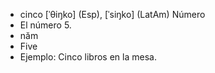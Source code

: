 - cinco	[ˈθiŋko] (Esp), [ˈsiŋko] (LatAm)	Número  
- El número 5.
- năm
- Five
- Ejemplo: Cinco libros en la mesa.